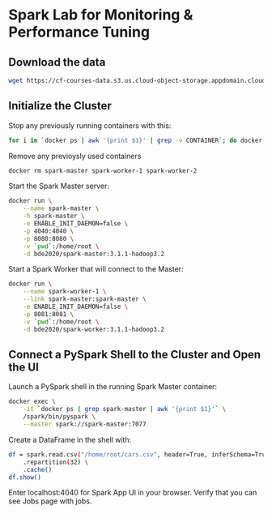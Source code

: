 # Spark Lab for Monitoring & Performance Tuning

## Download the data

```sh
wget https://cf-courses-data.s3.us.cloud-object-storage.appdomain.cloud/IBM-BD0225EN-SkillsNetwork/labs/data/cars.csv
```

## Initialize the Cluster

Stop any previously running containers with this:

```sh
for i in `docker ps | awk '{print $1}' | grep -v CONTAINER`; do docker kill $i; done
```

Remove any previoysly used containers

```sh
docker rm spark-master spark-worker-1 spark-worker-2
```

Start the Spark Master server:

```sh
docker run \
    --name spark-master \
    -h spark-master \
    -e ENABLE_INIT_DAEMON=false \
    -p 4040:4040 \
    -p 8080:8080 \
    -v `pwd`:/home/root \
    -d bde2020/spark-master:3.1.1-hadoop3.2
```

Start a Spark Worker that will connect to the Master:

```sh
docker run \
    --name spark-worker-1 \
    --link spark-master:spark-master \
    -e ENABLE_INIT_DAEMON=false \
    -p 8081:8081 \
    -v `pwd`:/home/root \
    -d bde2020/spark-worker:3.1.1-hadoop3.2
```

## Connect a PySpark Shell to the Cluster and Open the UI

Launch a PySpark shell in the running Spark Master container:

```sh
docker exec \
    -it `docker ps | grep spark-master | awk '{print $1}'` \
    /spark/bin/pyspark \
    --master spark://spark-master:7077
```

Create a DataFrame in the shell with:

```sh
df = spark.read.csv("/home/root/cars.csv", header=True, inferSchema=True) \
    .repartition(32) \
    .cache()
df.show()
```

Enter localhost:4040 for Spark App UI in your browser. Verify that you can see Jobs page with jobs.




